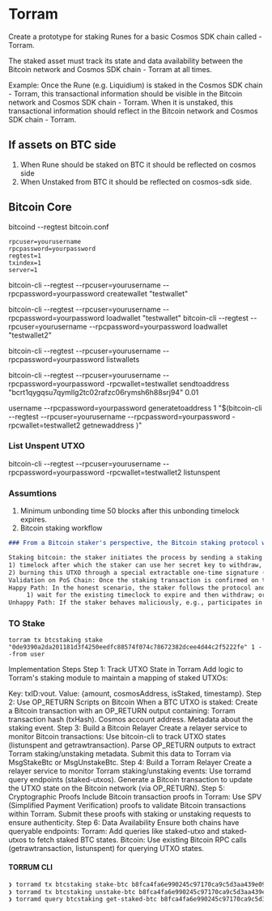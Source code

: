 # Torram

Create a prototype for staking Runes for a basic Cosmos SDK chain called - Torram.

The staked asset must track its state and data availability between the Bitcoin network and Cosmos SDK chain - Torram at all times.

Example: Once the Rune (e.g. Liquidium) is staked in the Cosmos SDK chain - Torram, this transactional information should be visible in the Bitcoin network and Cosmos SDK chain - Torram. When it is unstaked, this transactional information should reflect in the Bitcoin network and Cosmos SDK chain - Torram.


## If assets on BTC side
1. When Rune should be staked on BTC it should be reflected on cosmos side
2. When Unstaked from BTC it should be reflected on cosmos-sdk side.


## Bitcoin Core
bitcoind --regtest
bitcoin.conf
```
rpcuser=yourusername
rpcpassword=yourpassword
regtest=1
txindex=1
server=1
```
bitcoin-cli --regtest --rpcuser=yourusername --rpcpassword=yourpassword createwallet "testwallet"

bitcoin-cli --regtest --rpcuser=yourusername --rpcpassword=yourpassword loadwallet "testwallet"
bitcoin-cli --regtest --rpcuser=yourusername --rpcpassword=yourpassword loadwallet "testwallet2"


bitcoin-cli --regtest --rpcuser=yourusername --rpcpassword=yourpassword listwallets

bitcoin-cli --regtest --rpcuser=yourusername --rpcpassword=yourpassword -rpcwallet=testwallet sendtoaddress "bcrt1qygqsu7qymllg2tc02rafzc06rymsh6h88srj94" 0.01

username --rpcpassword=yourpassword generatetoaddress 1 "$(bitcoin-cli --regtest --rpcuser=yourusername --rpcpassword=yourpassword -rpcwallet=testwallet2 getnewaddress )"

### List Unspent UTXO
bitcoin-cli --regtest --rpcuser=yourusername --rpcpassword=yourpassword -rpcwallet=testwallet2 listunspent


### Assumtions
1. Minimum unbonding time 50 blocks after this unbonding timelock expires.
2. Bitcoin staking workflow
```md
### From a Bitcoin staker's perspective, the Bitcoin staking protocol works as follows:

Staking bitcoin: the staker initiates the process by sending a staking transaction to the Bitcoin chain, locking her bitcoin in a self-custodian vault. More specifically, it creates a UTXO with two spending conditions:
1) timelock after which the staker can use her secret key to withdraw, and
2) burning this UTXO through a special extractable one-time signature (EOTS). In case of delegation, this EOTS belongs to the validator the stake delegates to.
Validation on PoS Chain: Once the staking transaction is confirmed on the Bitcoin chain, the staker (or the validator the staker delegates to) can start validating the PoS chain and signing votes valid blocks using the EOTS secret key. During her validation duty, there are two possible paths:
Happy Path: In the honest scenario, the staker follows the protocol and earns yield. The staker can then unbond via two approaches:
     1) wait for the existing timeclock to expire and then withdraw; or 2) submit an unbonding transaction to Bitcoin, which will unlock the bitcoin and return it to her after a parameterized unbonding period.
Unhappy Path: If the staker behaves maliciously, e.g., participates in double-spending attacks on the PoS chain, the staking protocol ensures her EOTS secret key is exposed to the public. Consequently, anyone can impersonate the staker to submit a slashing transaction on the Bitcoin chain and burn her bitcoin. This unhappy path ensures that safety violations are penalized, maintaining the overall integrity of the system.
```


### TO Stake
```
torram tx btcstaking stake "0de9390a2da201181d3f4250eedfc88574f074c78672382dcee4d44c2f5222fe" 1 --from user
```


Implementation Steps
Step 1: Track UTXO State in Torram
Add logic to Torram's staking module to maintain a mapping of staked UTXOs:

Key: txID:vout.
Value: {amount, cosmosAddress, isStaked, timestamp}.
Step 2: Use OP_RETURN Scripts on Bitcoin
When a BTC UTXO is staked:
Create a Bitcoin transaction with an OP_RETURN output containing:
Torram transaction hash (txHash).
Cosmos account address.
Metadata about the staking event.
Step 3: Build a Bitcoin Relayer
Create a relayer service to monitor Bitcoin transactions:
Use bitcoin-cli to track UTXO states (listunspent and getrawtransaction).
Parse OP_RETURN outputs to extract Torram staking/unstaking metadata.
Submit this data to Torram via MsgStakeBtc or MsgUnstakeBtc.
Step 4: Build a Torram Relayer
Create a relayer service to monitor Torram staking/unstaking events:
Use torramd query endpoints (staked-utxos).
Generate a Bitcoin transaction to update the UTXO state on the Bitcoin network (via OP_RETURN).
Step 5: Cryptographic Proofs
Include Bitcoin transaction proofs in Torram:
Use SPV (Simplified Payment Verification) proofs to validate Bitcoin transactions within Torram.
Submit these proofs with staking or unstaking requests to ensure authenticity.
Step 6: Data Availability
Ensure both chains have queryable endpoints:
Torram: Add queries like staked-utxo and staked-utxos to fetch staked BTC states.
Bitcoin: Use existing Bitcoin RPC calls (getrawtransaction, listunspent) for querying UTXO states.



#### TORRUM CLI
```bash
❯ torramd tx btcstaking stake-btc b8fca4fa6e990245c97170ca9c5d3aa439e09ea3a3ef6feaa3a34d3bcbfac53b 1 --amount 1trm --from alice
❯ torramd tx btcstaking unstake-btc b8fca4fa6e990245c97170ca9c5d3aa439e09ea3a3ef6feaa3a34d3bcbfac53b 1  --from alice
❯ torramd query btcstaking get-staked-btc b8fca4fa6e990245c97170ca9c5d3aa439e09ea3a3ef6feaa3a34d3bcbfac53b 1
```